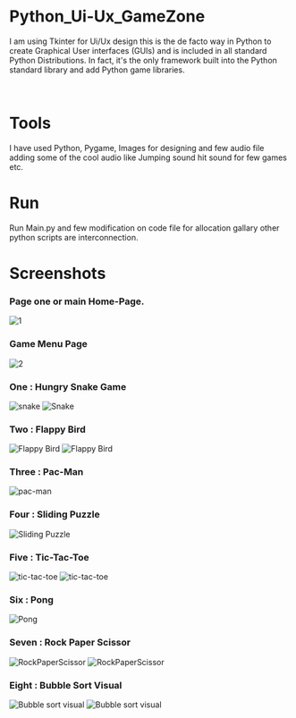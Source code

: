 # Python_Ui-Ux_GameZone

<p aligh=""justify > I am using Tkinter for Ui/Ux design this is the de facto way in Python to create Graphical User interfaces (GUIs) and is included in all
standard Python Distributions. In fact, it's the only framework built into the Python standard library and add
Python game libraries. </p>

<br>
 
 # Tools
I have used Python, Pygame, Images for designing and few audio file adding some of the cool audio like Jumping sound hit sound for few games etc.

# Run 
Run Main.py and few modification on code file for allocation gallary other python scripts are interconnection.

# Screenshots

<b><h3>Page one or main Home-Page.</h3></b>
![1](https://user-images.githubusercontent.com/106822290/225901795-fbc5288a-5760-48a9-88d1-8dc79605d014.png)
<b><h3>Game Menu Page</h3></b>
![2](https://user-images.githubusercontent.com/106822290/225904726-fae63354-39a3-4444-bbaa-521a363292ff.png)
<b><h3>One : Hungry Snake Game</h3></b>
![snake](https://user-images.githubusercontent.com/106822290/225905192-5a36855d-9d81-4b19-86ee-37ad98c1367c.png)
![Snake](https://user-images.githubusercontent.com/106822290/225905373-246a56c9-228b-4acc-b5b6-254dc03d58a7.png)
<b><h3>Two : Flappy Bird</h3></b>
![Flappy Bird](https://user-images.githubusercontent.com/106822290/225905813-ab6aa859-c2b2-4058-b8e4-d9a8cc10a8ea.png)
![Flappy Bird](https://user-images.githubusercontent.com/106822290/225905835-5bad0fa7-3307-488a-81bb-1ff673c23f70.png)
<b><h3>Three : Pac-Man</h3></b>
![pac-man](https://user-images.githubusercontent.com/106822290/225906043-f01bf8e8-bd9b-47cb-ab24-68045869898f.png)
<b><h3>Four : Sliding Puzzle</h3></b>
![Sliding Puzzle](https://user-images.githubusercontent.com/106822290/225906426-0fb9ae05-3139-4f90-b2a9-37a2ddae8ab8.png)
<b><h3>Five : Tic-Tac-Toe</h3></b>
![tic-tac-toe](https://user-images.githubusercontent.com/106822290/225906687-560386b8-9a52-4168-9f9e-9c3c913c6bc5.png)
![tic-tac-toe](https://user-images.githubusercontent.com/106822290/225906701-24d664a2-f323-4818-b44e-47337be51385.png)
<b><h3>Six : Pong</h3></b>
![Pong](https://user-images.githubusercontent.com/106822290/225906935-d740e38a-7382-4d5c-9653-d54edf83b36c.png)
<b><h3>Seven : Rock Paper Scissor</h3></b>
![RockPaperScissor](https://user-images.githubusercontent.com/106822290/225907142-46f9e979-54f7-4018-ad8d-c573369f9e47.png)
![RockPaperScissor](https://user-images.githubusercontent.com/106822290/225907167-2f5a86e5-a8ea-433b-a110-d2cb1df018fd.png)
<b><h3>Eight : Bubble Sort Visual</h3></b>
![Bubble sort visual](https://user-images.githubusercontent.com/106822290/225907402-d469e2ad-0e42-43ff-b5c0-4983767d2392.png)
![Bubble sort visual](https://user-images.githubusercontent.com/106822290/225907427-d4c2e3c9-eb55-4868-8321-6229342da9ef.png)
